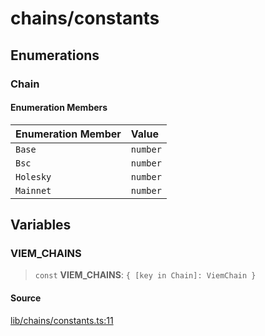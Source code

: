 # chains/constants

## Enumerations

### Chain

#### Enumeration Members

| Enumeration Member | Value |
| :------ | :------ |
| `Base` | `number` |
| `Bsc` | `number` |
| `Holesky` | `number` |
| `Mainnet` | `number` |

## Variables

### VIEM\_CHAINS

> `const` **VIEM\_CHAINS**: `{ [key in Chain]: ViemChain }`

#### Source

[lib/chains/constants.ts:11](https://github.com/PufferFinance/puffer-sdk/blob/5f2c1f76ccc77858612f51473444b7de7408a8a8/lib/chains/constants.ts#L11)
